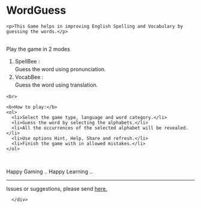 # WordGuess

<style>
div.disclaimer {
    font-size: 10px;
}
ol {
  line-height:150%;
}
</style>
<div>

    <p>This Game helps in improving English Spelling and Vocabulary by guessing the words.</p>

<br>
    Play the game in 2 modes
    <ol>
      <li>SpellBee :</li>
      Guess the word using pronunciation.
      <li>VocabBee :</li>
      Guess the word using translation.
    </ol>

    <br>

    <b>How to play:</b>
    <ol>
      <li>Select the game type, language and word category.</li>
      <li>Guess the word by selecting the alphabets.</li>
      <li>All the occurrences of the selected alphabet will be revealed.</li>
      <li>Use options Hint, Help, Share and refresh.</li>
      <li>Finish the game with in allowed mistakes.</li>
    </ol>

<br>
<p>Happy Gaming .. Happy Learning ..</p>
    <hr>
    <p>
    Issues or suggestions, please send <a href="mailto:app.wordguess@gmail.com">here.</a>
      </p>

      </div>
